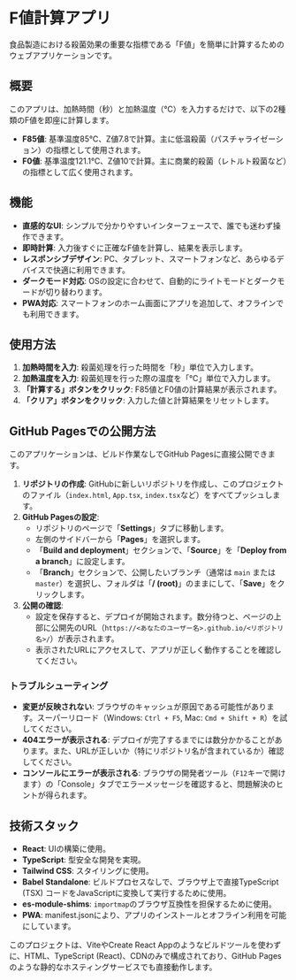 # F値計算アプリ

食品製造における殺菌効果の重要な指標である「F値」を簡単に計算するためのウェブアプリケーションです。

## 概要

このアプリは、加熱時間（秒）と加熱温度（℃）を入力するだけで、以下の2種類のF値を即座に計算します。

- **F85値**: 基準温度85℃、Z値7.8で計算。主に低温殺菌（パスチャライゼーション）の指標として使用されます。
- **F0値**: 基準温度121.1℃、Z値10で計算。主に商業的殺菌（レトルト殺菌など）の指標として広く使用されます。

## 機能

- **直感的なUI**: シンプルで分かりやすいインターフェースで、誰でも迷わず操作できます。
- **即時計算**: 入力後すぐに正確なF値を計算し、結果を表示します。
- **レスポンシブデザイン**: PC、タブレット、スマートフォンなど、あらゆるデバイスで快適に利用できます。
- **ダークモード対応**: OSの設定に合わせて、自動的にライトモードとダークモードが切り替わります。
- **PWA対応**: スマートフォンのホーム画面にアプリを追加して、オフラインでも利用できます。

## 使用方法

1.  **加熱時間を入力**: 殺菌処理を行った時間を「秒」単位で入力します。
2.  **加熱温度を入力**: 殺菌処理を行った際の温度を「℃」単位で入力します。
3.  **「計算する」ボタンをクリック**: F85値とF0値の計算結果が表示されます。
4.  **「クリア」ボタンをクリック**: 入力した値と計算結果をリセットします。

## GitHub Pagesでの公開方法

このアプリケーションは、ビルド作業なしでGitHub Pagesに直接公開できます。

1.  **リポジトリの作成**: GitHubに新しいリポジトリを作成し、このプロジェクトのファイル（`index.html`, `App.tsx`, `index.tsx`など）をすべてプッシュします。
2.  **GitHub Pagesの設定**:
    *   リポジトリのページで「**Settings**」タブに移動します。
    *   左側のサイドバーから「**Pages**」を選択します。
    *   「**Build and deployment**」セクションで、「**Source**」を「**Deploy from a branch**」に設定します。
    *   「**Branch**」セクションで、公開したいブランチ（通常は `main` または `master`）を選択し、フォルダは「**/ (root)**」のままにして、「**Save**」をクリックします。
3.  **公開の確認**:
    *   設定を保存すると、デプロイが開始されます。数分待つと、ページの上部に公開先のURL（`https://<あなたのユーザー名>.github.io/<リポジトリ名>/`）が表示されます。
    *   表示されたURLにアクセスして、アプリが正しく動作することを確認してください。

### トラブルシューティング

- **変更が反映されない**: ブラウザのキャッシュが原因である可能性があります。スーパーリロード（Windows: `Ctrl + F5`, Mac: `Cmd + Shift + R`）を試してください。
- **404エラーが表示される**: デプロイが完了するまでには数分かかることがあります。また、URLが正しいか（特にリポジトリ名が含まれているか）確認してください。
- **コンソールにエラーが表示される**: ブラウザの開発者ツール（`F12`キーで開けます）の「Console」タブでエラーメッセージを確認すると、問題解決のヒントが得られます。

## 技術スタック

- **React**: UIの構築に使用。
- **TypeScript**: 型安全な開発を実現。
- **Tailwind CSS**: スタイリングに使用。
- **Babel Standalone**: ビルドプロセスなしで、ブラウザ上で直接TypeScript (TSX) コードをJavaScriptに変換して実行するために使用。
- **es-module-shims**: `importmap`のブラウザ互換性を担保するために使用。
- **PWA**: manifest.jsonにより、アプリのインストールとオフライン利用を可能にしています。

このプロジェクトは、ViteやCreate React Appのようなビルドツールを使わずに、HTML、TypeScript (React)、CDNのみで構成されており、GitHub Pagesのような静的なホスティングサービスでも直接動作します。